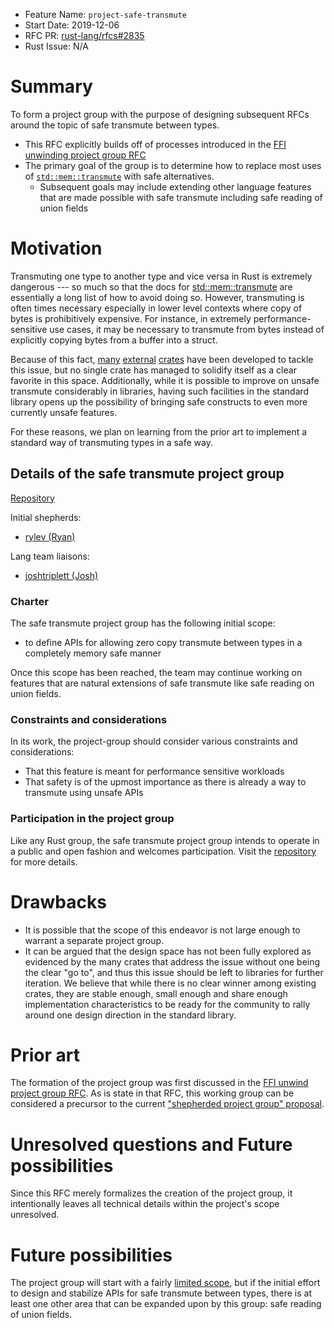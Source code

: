 - Feature Name: `project-safe-transmute`
- Start Date: 2019-12-06
- RFC PR: [rust-lang/rfcs#2835](https://github.com/rust-lang/rfcs/pull/2835)
- Rust Issue: N/A

# Summary
[summary]: #summary

To form a project group with the purpose of designing subsequent RFCs around the
topic of safe transmute between types.
* This RFC explicitly builds off of processes introduced in the [FFI unwinding project
group RFC](https://github.com/rust-lang/rfcs/pull/2797/files)
* The primary goal of the group is to determine how to replace most uses of
[`std::mem::transmute`][transmute] with safe alternatives.
  * Subsequent goals may include extending other language features that are made possible
  with safe transmute including safe reading of union fields

# Motivation
[motivation]: #motivation

Transmuting one type to another type and vice versa in Rust is extremely dangerous ---
so much so that the docs for [std::mem::transmute][transmute] are essentially a long
list of how to avoid doing so. However, transmuting is often times necessary especially
in lower level contexts where copy of bytes is prohibitively expensive. For instance,
in extremely performance-sensitive use cases, it may be necessary to transmute from
bytes instead of explicitly copying bytes from a buffer into a struct.

Because of this fact, [many][zerocopy] [external][safe-transmute] [crates][bytemuck]
have been developed to tackle this issue, but no single crate has managed to solidify
itself as a clear favorite in this space. Additionally, while it is possible to improve
on unsafe transmute considerably in libraries, having such facilities in the standard
library opens up the possibility of bringing safe constructs to even more currently
unsafe features.

For these reasons, we plan on learning from the prior art to implement a standard way of
transmuting types in a safe way.

## Details of the safe transmute project group

[Repository][repository]

Initial shepherds:

* [rylev (Ryan)](https://github.com/rylev)

Lang team liaisons:

* [joshtriplett (Josh)](https://github.com/joshtriplett)

### Charter
[charter]: #charter

The safe transmute project group has the following initial scope:

* to define APIs for allowing zero copy transmute between types in a completely
  memory safe manner

Once this scope has been reached, the team may continue working on features that are
natural extensions of safe transmute like safe reading on union fields.

### Constraints and considerations

In its work, the project-group should consider various constraints and
considerations:

* That this feature is meant for performance sensitive workloads
* That safety is of the upmost importance as there is already a way to
  transmute using unsafe APIs

### Participation in the project group

Like any Rust group, the safe transmute project group intends to operate
in a public and open fashion and welcomes participation. Visit the
[repository][repository] for more details.

# Drawbacks
[drawbacks]: #drawbacks

* It is possible that the scope of this endeavor is not large enough to warrant a
  separate project group.
* It can be argued that the design space has not been fully explored as evidenced by
  the many crates that address the issue without one being the clear "go to", and thus
  this issue should be left to libraries for further iteration. We believe that while
  there is no clear winner among existing crates, they are stable enough, small enough
  and share enough implementation characteristics to be ready for the community to
  rally around one design direction in the standard library.

# Prior art
[prior-art]: #prior-art

The formation of the project group was first discussed in the [FFI unwind
project group RFC][ffi unwind]. As is state in that RFC, this working group can be
considered a precursor to the current ["shepherded project group" proposal][shepherd].

# Unresolved questions and Future possibilities
[unresolved-questions]: #unresolved-questions

Since this RFC merely formalizes the creation of the project group, it
intentionally leaves all technical details within the project's scope
unresolved.

# Future possibilities
[future-possibilities]: #future-possibilities

The project group will start with a fairly [limited scope][charter], but if the
initial effort to design and stabilize APIs for safe transmute between types,
there is at least one other area that can be expanded upon by this group: safe reading
of union fields.

[transmute]: https://doc.rust-lang.org/std/mem/fn.transmute.html
[ffi unwind]: https://github.com/rust-lang/rfcs/pull/2797
[zerocopy]: https://docs.rs/zerocopy
[safe-transmute]: https://docs.rs/safe-transmute
[bytemuck]: https://docs.rs/bytemuck
[shepherd]: http://smallcultfollowing.com/babysteps/blog/2019/09/11/aic-shepherds-3-0/
[repository]: https://github.com/rust-lang/project-safe-transmute
